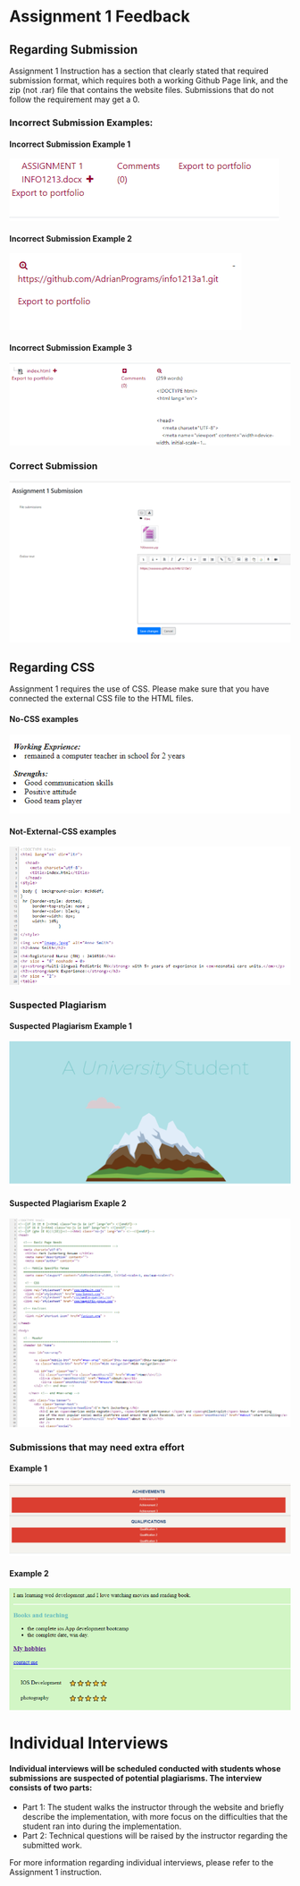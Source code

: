 # Assignment 1 Feedback

## Regarding Submission

Assignment 1 Instruction has a section that clearly stated that required submission format, which requires both a working Github Page link, and the zip (not .rar) file that contains the website files. Submissions that do not follow the requirement may get a 0. 

### Incorrect Submission Examples:

#### Incorrect Submission Example 1 
![](img/incorrect_file.PNG "")
#### Incorrect Submission Example 2
![](img/incorrect_link.PNG "")
#### Incorrect Submission Example 3
![](img/incorrect_submission.PNG "")

### Correct Submission 
![](img/correct_submission.PNG "")

## Regarding CSS
Assignment 1 requires the use of CSS. Please make sure that you have connected the external CSS file to the HTML files. 

#### No-CSS examples
![](img/toosimple3.PNG "")

#### Not-External-CSS examples
![](img/not_external_CSS.PNG "")

### Suspected Plagiarism

#### Suspected Plagiarism Example 1 
![](img/potential_plagiarism1.PNG "")

#### Suspected Plagiarism Exaple 2
![](img/suspected1.PNG "")

### Submissions that may need extra effort
#### Example 1
![](img/toosimple.PNG "")
#### Example 2
![](img/toosimple2.PNG "")

# Individual Interviews 
#### Individual interviews will be scheduled conducted with students whose submissions are suspected of potential plagiarisms. The interview consists of two parts:
- Part 1: The student walks the instructor through the website and briefly describe the implementation, with more focus on the difficulties that the student ran into during the implementation.
- Part 2: Technical questions will be raised by the instructor regarding the submitted work.

For more information regarding individual interviews, please refer to the Assignment 1 instruction. 
